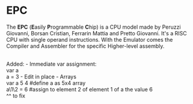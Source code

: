 # EPC
The **EPC** (**E**asily **P**rogrammable **C**hip) is a CPU model made by Peruzzi Giovanni, Borsan Cristian, Ferrarin Mattia and Pretto Giovanni.
It's a RISC CPU with single operand instructions.
With the Emulator comes the Compiler and Assembler for the specific Higher-level assembly.

<br>
Added:
- Immediate var assignment:<br>
  var a
  <br>
  a = 3
- Edit in place
- Arrays
  <br>
  var a 5 4 #define a as 5x4 array
  <br>
  a\1\2 = 6 #assign to element 2 of element 1 of a the value 6
  <br>
  ^^ to fix
